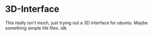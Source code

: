 3D-Interface
============

This really isn't much, just trying out a 3D interface for ubuntu.  Maybe something simple life files.  idk
